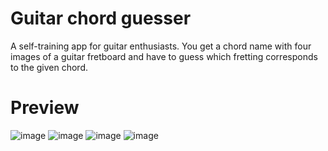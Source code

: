 # Guitar chord guesser
A self-training app for guitar enthusiasts.
You get a chord name with four images of a guitar fretboard and have to guess which fretting corresponds to the given chord.

# Preview
![image](https://github.com/csongorszasz/Guitar-chord-guesser/assets/75858356/2d3ae507-ccdb-4730-aceb-e0bf5e542d8d)
![image](https://github.com/csongorszasz/Guitar-chord-guesser/assets/75858356/0203972a-033a-4a0e-b163-fa6fa2077a4c)
![image](https://github.com/csongorszasz/Guitar-chord-guesser/assets/75858356/e85c02b3-7997-48bc-b52b-e36c59526f4a)
![image](https://github.com/csongorszasz/Guitar-chord-guesser/assets/75858356/77cde1d0-dd23-4cdf-b52c-cad070383300)

 
